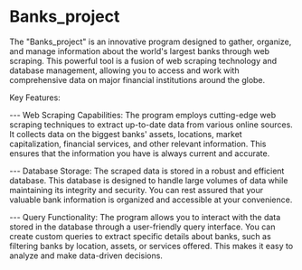 # Banks_project

The "Banks_project" is an innovative program designed to gather, organize, and manage information about the world's largest banks through web scraping. This powerful tool is a fusion of web scraping technology and database management, allowing you to access and work with comprehensive data on major financial institutions around the globe.

Key Features:

--- Web Scraping Capabilities: The program employs cutting-edge web scraping techniques to extract up-to-date data from various online sources. It collects data on the biggest banks' assets, locations, market capitalization, financial services, and other relevant information. This ensures that the information you have is always current and accurate.

--- Database Storage: The scraped data is stored in a robust and efficient database. This database is designed to handle large volumes of data while maintaining its integrity and security. You can rest assured that your valuable bank information is organized and accessible at your convenience.

--- Query Functionality: The program allows you to interact with the data stored in the database through a user-friendly query interface. You can create custom queries to extract specific details about banks, such as filtering banks by location, assets, or services offered. This makes it easy to analyze and make data-driven decisions.
